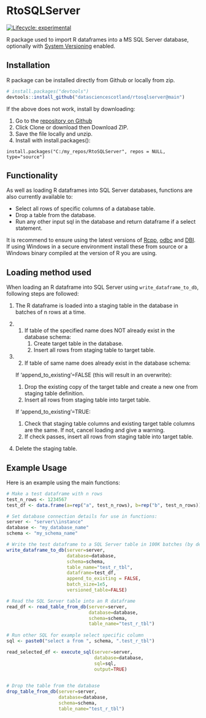 
<!-- README.md is generated from README.Rmd. Please edit that file -->

# RtoSQLServer

<!-- badges: start -->

[![Lifecycle:
experimental](https://img.shields.io/badge/lifecycle-experimental-orange.svg)](https://www.tidyverse.org/lifecycle/#experimental)
<!-- badges: end -->

R package used to import R dataframes into a MS SQL Server database,
optionally with [System
Versioning](https://docs.microsoft.com/en-us/sql/relational-databases/tables/creating-a-system-versioned-temporal-table?view=sql-server-ver15)
enabled.

## Installation

R package can be installed directly from Github or locally from zip.

``` r
# install.packages("devtools")
devtools::install_github("datasciencescotland/rtosqlserver@main")
```

If the above does not work, install by downloading:

1.  Go to the [repository on
    Github](https://github.com/datasciencescotland/rtosqlserverver)
2.  Click Clone or download then Download ZIP.
3.  Save the file locally and unzip.
4.  Install with install.packages():

<!-- -->

    install.packages("C:/my_repos/RtoSQLServer", repos = NULL, type="source")

## Functionality

As well as loading R dataframes into SQL Server databases, functions are
also currently available to:

-   Select all rows of specific columns of a database table.
-   Drop a table from the database.
-   Run any other input sql in the database and return dataframe if a
    select statement.

It is recommend to ensure using the latest versions of
[Rcpp](https://cran.r-project.org/web/packages/Rcpp/index.html),
[odbc](https://cran.r-project.org/web/packages/odbc/index.html) and
[DBI](https://cran.r-project.org/web/packages/DBI/index.html). If using
Windows in a secure environment install these from source or a Windows
binary compiled at the version of R you are using.

## Loading method used

When loading an R dataframe into SQL Server using
`write_dataframe_to_db`, following steps are followed:

1.  The R dataframe is loaded into a staging table in the database in
    batches of n rows at a time.

2.  1.  If table of the specified name does NOT already exist in the
        database schema:
        1.  Create target table in the database.  
        2.  Insert all rows from staging table to target table.

3.  2.  If table of same name does already exist in the database schema:

    If ‘append_to_existing’=FALSE (this will result in an overwrite):

    1.  Drop the existing copy of the target table and create a new one
        from staging table definition.  
    2.  Insert all rows from staging table into target table.

    If ‘append_to_existing’=TRUE:

    1.  Check that staging table columns and existing target table
        columns are the same. If not, cancel loading and give a
        warning.  
    2.  If check passes, insert all rows from staging table into target
        table.

4.  Delete the staging table.

## Example Usage

Here is an example using the main functions:

``` r
# Make a test dataframe with n rows
test_n_rows <- 1234567
test_df <- data.frame(a=rep("a", test_n_rows), b=rep("b", test_n_rows))

# Set database connection details for use in functions:
server <- "server\\instance"
database <- "my_database_name"
schema <- "my_schema_name"

# Write the test dataframe to a SQL Server table in 100K batches (by default system versioning is FALSE)
write_dataframe_to_db(server=server, 
                      database=database, 
                      schema=schema, 
                      table_name="test_r_tbl", 
                      dataframe=test_df, 
                      append_to_existing = FALSE,
                      batch_size=1e5, 
                      versioned_table=FALSE)

# Read the SQL Server table into an R dataframe
read_df <- read_table_from_db(server=server, 
                              database=database, 
                              schema=schema, 
                              table_name="test_r_tbl")
                              
# Run other SQL for example select specific column
sql <- paste0("select a from ", schema, ".test_r_tbl")

read_selected_df <- execute_sql(server=server,
                                database=database,
                                sql=sql,
                                output=TRUE)
                              

# Drop the table from the database
drop_table_from_db(server=server, 
                   database=database, 
                   schema=schema, 
                   table_name="test_r_tbl")
```
